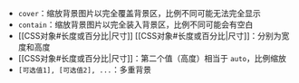 - `cover`：缩放背景图片以完全覆盖背景区，比例不同可能无法完全显示
- `contain`：缩放背景图片以完全装入背景区，比例不同可能会有空白
- [[CSS对象#长度或百分比|尺寸]] [[CSS对象#长度或百分比|尺寸]]：分别为宽度和高度
- [[CSS对象#长度或百分比|尺寸]]：第二个值（高度）相当于 `auto`，比例缩放
- `[可选值1], [可选值2], ...`：多重背景